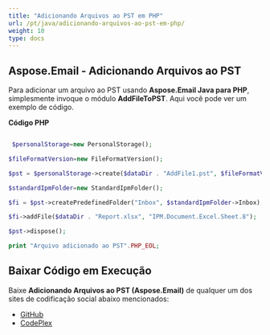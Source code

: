 ```yaml
---
title: "Adicionando Arquivos ao PST em PHP"
url: /pt/java/adicionando-arquivos-ao-pst-em-php/
weight: 10
type: docs
---
```


## **Aspose.Email - Adicionando Arquivos ao PST**
Para adicionar um arquivo ao PST usando **Aspose.Email Java para PHP**, simplesmente invoque o módulo **AddFileToPST**. Aqui você pode ver um exemplo de código.

**Código PHP**

``` php

 $personalStorage=new PersonalStorage();

$fileFormatVersion=new FileFormatVersion();

$pst = $personalStorage->create($dataDir . "AddFile1.pst", $fileFormatVersion->Unicode);

$standardIpmFolder=new StandardIpmFolder();

$fi = $pst->createPredefinedFolder("Inbox", $standardIpmFolder->Inbox);

$fi->addFile($dataDir . "Report.xlsx", "IPM.Document.Excel.Sheet.8");

$pst->dispose();

print "Arquivo adicionado ao PST".PHP_EOL;

```
## **Baixar Código em Execução**
Baixe **Adicionando Arquivos ao PST (Aspose.Email)** de qualquer um dos sites de codificação social abaixo mencionados:

- [GitHub](https://github.com/aspose-email/Aspose.Email-for-Java/blob/master/Plugins/Aspose_Email_Java_for_PHP/src/aspose/email/ProgrammingOutlook/WorkingWithOutlookPersonalStorage/AddFileToPST.php)
- [CodePlex](https://asposeemailjavaphp.codeplex.com/SourceControl/latest#src/aspose/email/ProgrammingOutlook/WorkingWithOutlookPersonalStorage/AddFileToPST.php)